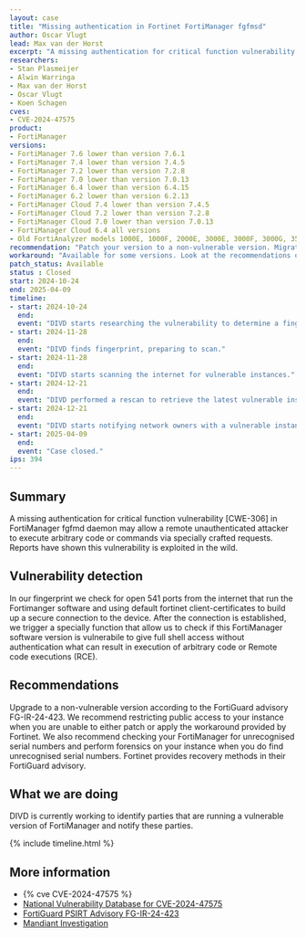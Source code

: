 ```yaml
---
layout: case
title: "Missing authentication in Fortinet FortiManager fgfmsd"
author: Oscar Vlugt
lead: Max van der Horst
excerpt: "A missing authentication for critical function vulnerability [CWE-306] in FortiManager fgfmd daemon may allow a remote unauthenticated attacker to execute arbitrary code or commands via specially crafted requests."
researchers:
- Stan Plasmeijer
- Alwin Warringa
- Max van der Horst
- Oscar Vlugt
- Koen Schagen
cves:
- CVE-2024-47575
product:
- FortiManager
versions: 
- FortiManager 7.6 lower than version 7.6.1
- FortiManager 7.4 lower than version 7.4.5
- FortiManager 7.2 lower than version 7.2.8
- FortiManager 7.0 lower than version 7.0.13
- FortiManager 6.4 lower than version 6.4.15
- FortiManager 6.2 lower than version 6.2.13
- FortiManager Cloud 7.4 lower than version 7.4.5
- FortiManager Cloud 7.2 lower than version 7.2.8
- FortiManager Cloud 7.0 lower than version 7.0.13
- FortiManager Cloud 6.4 all versions
- Old FortiAnalyzer models 1000E, 1000F, 2000E, 3000E, 3000F, 3000G, 3500E, 3500F, 3500G, 3700F, 3700G, 3900E with the feature fmg-status enabled
recommendation: "Patch your version to a non-vulnerable version. Migrate to a fixed release when you are running FortiManager Cloud 6.4"
workaround: "Available for some versions. Look at the recommendations on https://www.fortiguard.com/psirt/FG-IR-24-423 for your version."
patch_status: Available
status : Closed
start: 2024-10-24
end: 2025-04-09
timeline:
- start: 2024-10-24
  end:
  event: "DIVD starts researching the vulnerability to determine a fingerprint"
- start: 2024-11-28
  end:
  event: "DIVD finds fingerprint, preparing to scan."
- start: 2024-11-28
  end:
  event: "DIVD starts scanning the internet for vulnerable instances."
- start: 2024-12-21
  end:
  event: "DIVD performed a rescan to retrieve the latest vulnerable instances"
- start: 2024-12-21
  end:
  event: "DIVD starts notifying network owners with a vulnerable instance in their network."
- start: 2025-04-09
  end:
  event: "Case closed."
ips: 394
---
```

## Summary
A missing authentication for critical function vulnerability [CWE-306] in FortiManager fgfmd daemon may allow a remote unauthenticated attacker to execute arbitrary code or commands via specially crafted requests. Reports have shown this vulnerability is exploited in the wild.

## Vulnerability detection
In our fingerprint we check for open 541 ports from the internet that run the Fortimanger software and using default fortinet client-certificates to build up a secure connection to the device. After the connection is established, we trigger a specially function that allow us to check if this FortiManager software version is vulnerabile to  give full shell access without authentication what can result in execution of arbitrary code or Remote code executions (RCE).

## Recommendations
Upgrade to a non-vulnerable version according to the FortiGuard advisory FG-IR-24-423. We recommend restricting public access to your instance when you are unable to either patch or apply the workaround provided by Fortinet. We also recommend checking your FortiManager for unrecognised serial numbers and perform forensics on your instance when you do find unrecognised serial numbers. Fortinet provides recovery methods in their FortiGuard advisory. 

## What we are doing
DIVD is currently working to identify parties that are running a vulnerable version of FortiManager and notify these parties.

{% include timeline.html %}

## More information
* {% cve CVE-2024-47575 %}
* [National Vulnerability Database for CVE-2024-47575](https://nvd.nist.gov/vuln/detail/CVE-2024-47575)
* [FortiGuard PSIRT Advisory FG-IR-24-423](https://www.fortiguard.com/psirt/FG-IR-24-423)
* [Mandiant Investigation](https://cloud.google.com/blog/topics/threat-intelligence/fortimanager-zero-day-exploitation-cve-2024-47575?e=48754805)
